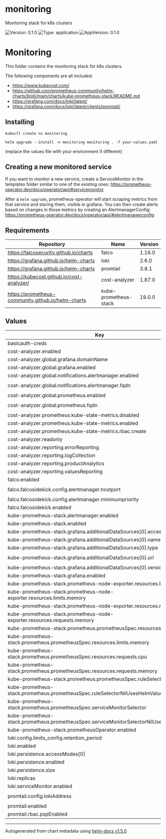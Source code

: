 # monitoring

Monitoring stack for k8s clusters

![Version: 0.1.0](https://img.shields.io/badge/Version-0.1.0-informational?style=flat-square) ![Type: application](https://img.shields.io/badge/Type-application-informational?style=flat-square) ![AppVersion: 0.1.0](https://img.shields.io/badge/AppVersion-0.1.0-informational?style=flat-square)

# Monitoring

This folder contains the monitoring stack for k8s clusters.

The following components are all included:

- https://www.kubecost.com/
- https://github.com/prometheus-community/helm-charts/blob/main/charts/kube-prometheus-stack/README.md
- https://grafana.com/docs/loki/latest/
- https://grafana.com/docs/loki/latest/clients/promtail/

## Installing

```
kubectl create ns monitoring

helm upgrade --install -n monitoring monitoring . -f your-values.yaml
```

(replace the values file with your environment if different)

## Creating a new monitored service

If you want to monitor a new service, create a ServiceMonitor in the templates folder similar to one of the existing ones: https://prometheus-operator.dev/docs/operator/api/#servicemonitor

After a `helm upgrade`, prometheus-operator will start scraping metrics from that service and storing them, visible in grafana. You can then create alerts based on changes in those metrics by creating an AlertmanagerConfig: https://prometheus-operator.dev/docs/operator/api/#alertmanagerconfig

## Requirements

| Repository | Name | Version |
|------------|------|---------|
| https://falcosecurity.github.io/charts | falco | 1.16.0 |
| https://grafana.github.io/helm-charts | loki | 2.6.0 |
| https://grafana.github.io/helm-charts | promtail | 3.8.1 |
| https://kubecost.github.io/cost-analyzer/ | cost-analyzer | 1.87.0 |
| https://prometheus-community.github.io/helm-charts | kube-prometheus-stack | 19.0.0 |

## Values

| Key | Type | Default | Description |
|-----|------|---------|-------------|
| basicauth-creds | string | `nil` |  |
| cost-analyzer.enabled | bool | `true` |  |
| cost-analyzer.global.grafana.domainName | string | `"monitoring-grafana.monitoring"` |  |
| cost-analyzer.global.grafana.enabled | bool | `false` |  |
| cost-analyzer.global.notifications.alertmanager.enabled | bool | `false` |  |
| cost-analyzer.global.notifications.alertmanager.fqdn | string | `"http://monitoring-kube-prometheus-alertmanager.monitoring:9093"` |  |
| cost-analyzer.global.prometheus.enabled | bool | `false` |  |
| cost-analyzer.global.prometheus.fqdn | string | `"http://monitoring-kube-prometheus-prometheus.monitoring:9090"` |  |
| cost-analyzer.prometheus.kube-state-metrics.disabled | bool | `true` |  |
| cost-analyzer.prometheus.kube-state-metrics.enabled | bool | `false` |  |
| cost-analyzer.prometheus.kube-state-metrics.rbac.create | bool | `false` |  |
| cost-analyzer.readonly | bool | `true` |  |
| cost-analyzer.reporting.errorReporting | bool | `false` |  |
| cost-analyzer.reporting.logCollection | bool | `false` |  |
| cost-analyzer.reporting.productAnalytics | bool | `false` |  |
| cost-analyzer.reporting.valuesReporting | bool | `false` |  |
| falco.enabled | bool | `true` |  |
| falco.falcosidekick.config.alertmanager.hostport | string | `"http://alertmanager-operated.monitoring:9093"` |  |
| falco.falcosidekick.config.alertmanager.minimumpriority | string | `"error"` |  |
| falco.falcosidekick.enabled | bool | `true` |  |
| kube-prometheus-stack.alertmanager.enabled | bool | `true` |  |
| kube-prometheus-stack.enabled | bool | `true` |  |
| kube-prometheus-stack.grafana.additionalDataSources[0].access | string | `"proxy"` |  |
| kube-prometheus-stack.grafana.additionalDataSources[0].name | string | `"Loki"` |  |
| kube-prometheus-stack.grafana.additionalDataSources[0].type | string | `"loki"` |  |
| kube-prometheus-stack.grafana.additionalDataSources[0].url | string | `"http://monitoring-loki.monitoring:3100"` |  |
| kube-prometheus-stack.grafana.additionalDataSources[0].version | int | `1` |  |
| kube-prometheus-stack.grafana.enabled | bool | `true` |  |
| kube-prometheus-stack.prometheus-node-exporter.resources.limits.cpu | string | `"500m"` |  |
| kube-prometheus-stack.prometheus-node-exporter.resources.limits.memory | string | `"256Mi"` |  |
| kube-prometheus-stack.prometheus-node-exporter.resources.requests.cpu | string | `"250m"` |  |
| kube-prometheus-stack.prometheus-node-exporter.resources.requests.memory | string | `"128Mi"` |  |
| kube-prometheus-stack.prometheus.prometheusSpec.resources.limits.cpu | string | `"1500m"` |  |
| kube-prometheus-stack.prometheus.prometheusSpec.resources.limits.memory | string | `"2000Mi"` |  |
| kube-prometheus-stack.prometheus.prometheusSpec.resources.requests.cpu | string | `"1500m"` |  |
| kube-prometheus-stack.prometheus.prometheusSpec.resources.requests.memory | string | `"2000Mi"` |  |
| kube-prometheus-stack.prometheus.prometheusSpec.ruleSelector | object | `{}` |  |
| kube-prometheus-stack.prometheus.prometheusSpec.ruleSelectorNilUsesHelmValues | bool | `false` |  |
| kube-prometheus-stack.prometheus.prometheusSpec.serviceMonitorSelector | object | `{}` |  |
| kube-prometheus-stack.prometheus.prometheusSpec.serviceMonitorSelectorNilUsesHelmValues | bool | `false` |  |
| kube-prometheus-stack.prometheusOperator.enabled | bool | `true` |  |
| loki.config.limits_config.retention_period | string | `"90d"` |  |
| loki.enabled | bool | `true` |  |
| loki.persistence.accessModes[0] | string | `"ReadWriteOnce"` |  |
| loki.persistence.enabled | bool | `true` |  |
| loki.persistence.size | string | `"10Gi"` |  |
| loki.replicas | int | `3` |  |
| loki.serviceMonitor.enabled | bool | `true` |  |
| promtail.config.lokiAddress | string | `"http://monitoring-loki.monitoring:3100/loki/api/v1/push"` |  |
| promtail.enabled | bool | `true` |  |
| promtail.rbac.pspEnabled | bool | `true` |  |

----------------------------------------------
Autogenerated from chart metadata using [helm-docs v1.5.0](https://github.com/norwoodj/helm-docs/releases/v1.5.0)
